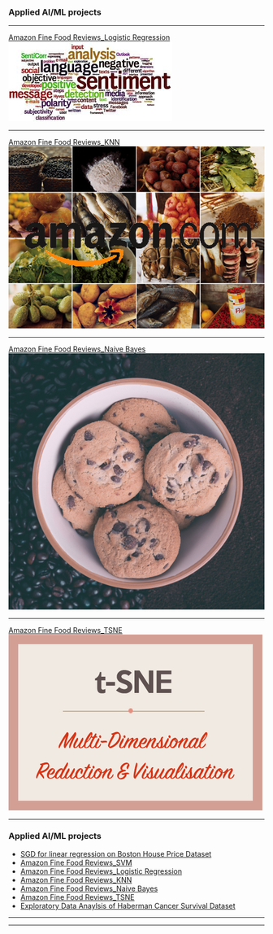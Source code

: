 ### Applied AI/ML projects 

---
[Amazon Fine Food Reviews_Logistic Regression](https://github.com/saidaml/My_AAIC_projects/blob/master/Amazon%20Fine%20Food%20Reviews%20Analysis_Logistic%20Regression.ipynb)
<img src="images/amaz4.jpeg?raw=true"/>


---

[Amazon Fine Food Reviews_KNN](https://github.com/saidaml/My_AAIC_projects/blob/master/Amazon-Reviews-on-KNN_100K.pdf)
<img src="images/amaz.png?raw=true"/>

---
[Amazon Fine Food Reviews_Naive Bayes](https://github.com/saidaml/My_AAIC_projects/blob/master/Amazon-Reviews-on-NB.ipynb)
<img src="images/amaz2.jpg?raw=true"/>

---
[Amazon Fine Food Reviews_TSNE](https://github.com/saidaml/My_AAIC_projects/blob/master/Amazon_Review_TSNE.ipynb)
<img src="images/tsne.png?raw=true"/>

---

### Applied AI/ML projects  
- [SGD for linear regression on Boston House Price Dataset](https://github.com/saidaml/My_AAIC_projects/blob/master/06%20Implement%20SGD.ipynb)
- [Amazon Fine Food Reviews_SVM](https://github.com/saidaml/My_AAIC_projects/blob/master/Amazon%20Fine%20Food%20Reviews%20Analysis_Support%20Vector%20Machines.ipynb)
- [Amazon Fine Food Reviews_Logistic Regression](https://github.com/saidaml/My_AAIC_projects/blob/master/Amazon%20Fine%20Food%20Reviews%20Analysis_Logistic%20Regression.ipynb)
- [Amazon Fine Food Reviews_KNN](https://github.com/saidaml/My_AAIC_projects/blob/master/Amazon-Reviews-on-KNN_100K.pdf)
- [Amazon Fine Food Reviews_Naive Bayes](https://github.com/saidaml/My_AAIC_projects/blob/master/Amazon-Reviews-on-NB.ipynb)
- [Amazon Fine Food Reviews_TSNE](https://github.com/saidaml/My_AAIC_projects/blob/master/Amazon_Review_TSNE.ipynb)
- [Exploratory Data Anaylsis of Haberman Cancer Survival Dataset](https://github.com/saidaml/My_AAIC_projects/blob/master/Exercise_habermanfinal.ipynb)

 

---



---
<p style="font-size:12px"> 
